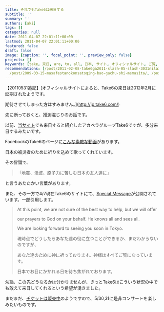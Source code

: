 ```yaml
---
title: それでもTake6は来日する
subtitle: ''
summary: ''
authors: [aki]
tags: []
categories: null
date: 2011-04-07 22:01:11+00:00
lastmod: 2011-04-07 22:01:11+00:00
featured: false
draft: false
image: {caption: '', focal_point: '', preview_only: false}
projects: []
keywords: [take, 来日, are, to, all, 日本, サイト, オフィシャルサイト, ご覧, この先]
recommendations: [/post/2011-02-08-take6ga2011-slash-05-slash-3031nilai-ri-gong-yan/,
  /post/2009-03-15-masafestanokonsatoqing-bao-gachu-shi-memasita/, /post/2008-10-29-he-gu-kaitunes-storedemai-tutam4pgayin-gachu-nai/]
---
```

【20110531追記】[オフィシャルサイトによると、Take6の来日は2012年2月に延期されたようです。  
  
期待させてしまった方はすみません。](http://jp.take6.com/)

先に断っておくと、推測混じりのお話です。

以前、[当サイト](http://chezou.wordpress.com/2011/02/08/take6%e3%81%8c2011053031%e3%81%ab%e6%9d%a5%e6%97%a5%e5%85%ac%e6%bc%94%ef%bc%81/ "Take6が2011/05/30,31に来日公演！")でも来日すると紹介したアカペラグループTake6ですが、多分来日するみたいです。

FacebookのTake6のページに[こんな素敵な動画](http://www.facebook.com/video/video.php?v=10150206884947846)があります。

日本の被災者のために祈りを込めて歌ってくれています。

その冒頭で、

> 「地震、津波、原子力に苦しむ日本の友人達に」

と言うあたたかい言葉があります。

また、その一方で4/7現在Take6のサイトにて、[Special Message](http://jp.take6.com/alvin_message_to_JP.html)が公開されています。一部引用します。

> At this point, we are not sure of the best way to help, but we will offer
> 
> our prayers to God on your behalf. He knows all and sees all.
> 
> We are looking forward to seeing you soon in Tokyo.
> 
> 現時点でどうしたらあなた達の役に立つことができるか、まだわからないのですが、
> 
> あなた達のために神に祈っております。神様はすべてご覧になっています。
> 
> 日本でお目にかかれる日を待ち焦がれております。

勿論、この先どうなるかは分かりませんが、きっとTake6はこういう状況の中でも敢えて来日してくれるという希望が湧きました。

まだまだ、[チケットは販売中](http://ticket-artist.pia.jp/pia/artists.do?artistsCd=11019461)のようですので、5/30,31に是非コンサートを楽しみたいものです。


